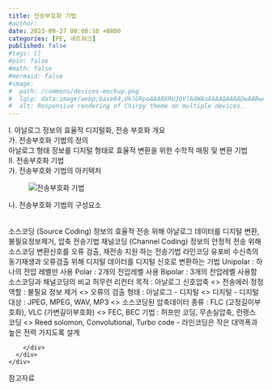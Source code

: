 ```yaml
---
title: 전송부호화 기법
#author: 
date: 2023-09-27 00:00:10 +0800
categories: [PE, 네트워크]
published: false
#tags: []
#pin: false
#math: false
#mermaid: false
#image:
#  path: /commons/devices-mockup.png
#  lqip: data:image/webp;base64,UklGRpoAAABXRUJQVlA4WAoAAAAQAAAADwAABwAAQUxQSDIAAAARL0AmbZurmr57yyIiqE8oiG0bejIYEQTgqiDA9vqnsUSI6H+oAERp2HZ65qP/VIAWAFZQOCBCAAAA8AEAnQEqEAAIAAVAfCWkAALp8sF8rgRgAP7o9FDvMCkMde9PK7euH5M1m6VWoDXf2FkP3BqV0ZYbO6NA/VFIAAAA
#  alt: Responsive rendering of Chirpy theme on multiple devices.
---
```


<div class="post-wrap">
  <div class="para">
    <div class="para-title">
      I. 아날로그 정보의 효율적 디지털화, 전송 부호화 개요
    </div>
    <div class="para-cntnt">
      <div class="para">
        <div class="para-title">
          가. 전송부호화 기법의 정의
        </div>
        <div class="para-cntnt">
            아날로그 형태 정보를 디지털 형태로 효율적 변환을 위한 수학적 매핑 및 변환 기법
        </div>
      </div>
    </div>
  </div>
  
  <div class="para">
    <div class="para-title">
      II. 전송부호화 기법
    </div>
    <div class="para-cntnt">
      <div class="para">
        <div class="para-title">
          가. 전송부호화 기법의 아키텍처
        </div>
        <div class="para-cntnt">
          <figure class="post-figure">
            <img src="/assets/img/posts/전송부호화-기법.png" alt="전송부호화 기법">
<!--            <figcaption>Source: Unveiling the Metaverse: Exploring Emerging Trends, Multifaceted Perspectives, and Future Challenges</figcaption>-->
          </figure>
        </div>
      </div>
      <div class="para">
        <div class="para-title">
          나. 전송부호화 기법의 구성요소
        </div>
        <div class="para-cntnt">
          <table class="post-table">
          </table>
          소스코딩 (Source Coding)
  정보의 효율적 전송 위해 아날로그 데이터를 디지털 변환, 불필요정보제거, 압축 전송기법
채널코딩 (Channel Coding)
  정보의 안정적 전송 위해 소스코딩 변환신호를 오류 검출, 재전송 지원 하는 전송기법
라인코딩 유포비
  수신측의 동기재생과 오류검출 위해 디지털 데이터를 디지털 신호로 변환하는 기법
  Unipolar : 하나의 전압 레벨만 사용
  Polar : 2개의 전압레벨 사용
  Bipolar : 3개의 전압레벨 사용함
소스코딩과 채널코딩의 비교 허무런 리컨터
  목적 : 아날로그 신호압축 &lt;&gt; 전송에러 정정
  역할 : 불필요 정보 제거 &lt;&gt; 오류의 검출
  형태 : 아날로그 - 디지털 &lt;&gt; 디지털 - 디지털
  대상 : JPEG, MPEG, WAV, MP3 &lt;&gt; 소스코딩된 압축데이터
  종류 : FLC (고정길이부호화), VLC (가변길이부호화) &lt;&gt; FEC, BEC
  기법 : 허프만 코딩, 무손실압축, 런렝스 코딩 &lt;&gt; Reed solomon, Convolutional, Turbo code
- 라인코딩은 작은 대역폭과 높은 전력 가지도록 설계

        </div>
      </div>
    </div>
  </div>

  <div class="refr-wrap">
    <div class="refr-title">
        참고자료
    </div>
    <ol class="refr-list">
    <!--    <li>(나현식, 최대선) <a target="_blank" href="https://scienceon.kisti.re.kr/commons/util/originalView.do?cn=JAKO202225948430499&oCn=JAKO202225948430499&dbt=JAKO&journal=NJOU00291864">메타버스 보안 위협 요소 및 대응 방안 검토</a></li>-->
    <!--    <li>(M. Uddin, S. Manickam, H. Ullah, M. Obaidat and A. Dandoush) <a target="_blank" href="https://ieeexplore.ieee.org/abstract/document/10138386">Unveiling the Metaverse: Exploring Emerging Trends, Multifaceted Perspectives, and Future Challenges</a></li>-->
    </ol>
  </div>
</div>

